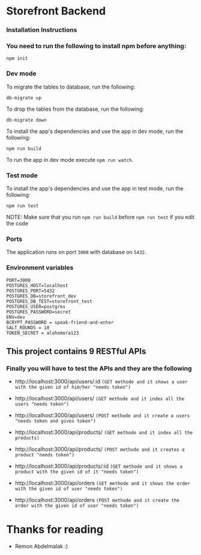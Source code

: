# Storefront Backend
### Installation Instructions
### You need to run the following to install npm before anything:
`npm init`

### Dev mode
To migrate the tables to database, run the following:

`db-migrate up`

To drop the tables from the database, run the following:

`db-migrate down`


To install the app's dependencies and use the app in dev mode, run the following:

`npm run build`


To run the app in dev mode execute `npm run watch`.

### Test mode
To install the app's dependencies and use the app in test mode, run the following:

`npm run test`

NOTE: Make sure that you run `npm run build` before `npm run test` if you edit the code

### Ports
The application runs on port `3000` with database on `5432`.

### Environment variables
```
PORT=3000
POSTGRES_HOST=localhost
POSTGRES_PORT=5432
POSTGRES_DB=storefront_dev
POSTGRES_DB_TEST=storefront_test
POSTGRES_USER=postgres
POSTGRES_PASSWORD=secret
ENV=dev
BCRYPT_PASSWORD = speak-friend-and-enter
SALT_ROUNDS = 10
TOKEN_SECRET = alohomora123
```

## This project contains 9 RESTful APIs
### Finally you will have to test the APIs and they are the following 

- http://localhost:3000/api/users/:id  `(GET methode and it shows a user with the given id of him/her "needs token")`

- http://localhost:3000/api/users/  `(GET methode and it index all the users "needs token")`

- http://localhost:3000/api/users/  `(POST methode and it create a users "needs token and gives token")`

- http://localhost:3000/api/products/  `(GET methode and it index all the products)`

- http://localhost:3000/api/products/  `(POST methode and it creates a product "needs token")`

- http://localhost:3000/api/products/:id  `(GET methode and it shows a product with the given id of it "needs token")`

- http://localhost:3000/api/orders  `(GET methode and it shows the order with the given id of user "needs token")`

- http://localhost:3000/api/orders  `(POST methode and it create the order with the given id of user "needs token")`


# Thanks for reading
- Remon Abdelmalak :)